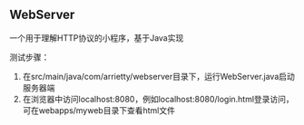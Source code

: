 ## WebServer
一个用于理解HTTP协议的小程序，基于Java实现

测试步骤：
1. 在src/main/java/com/arrietty/webserver目录下，运行WebServer.java启动服务器端
2. 在浏览器中访问localhost:8080，例如localhost:8080/login.html登录访问，可在webapps/myweb目录下查看html文件

